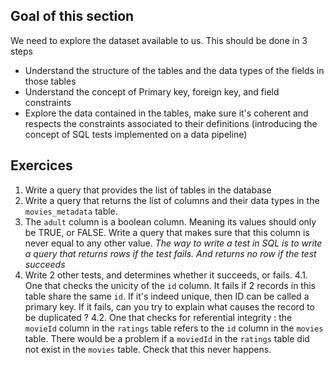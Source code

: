 ## Goal of this section

We need to explore the dataset available to us. This should be done in 3 steps
  - Understand the structure of the tables and the data types of the fields in those tables
  - Understand the concept of Primary key, foreign key, and field constraints
  - Explore the data contained in the tables, make sure it's coherent and respects the constraints associated to their definitions (introducing the concept of SQL tests implemented on a data pipeline)

## Exercices

1. Write a query that provides the list of tables in the database
2. Write a query that returns the list of columns and their data types in the `movies_metadata` table.
3. The `adult` column is a boolean column. Meaning its values should only be TRUE, or FALSE. Write a query that makes sure that this column is never equal to any other value. _The way to write a test in SQL is to write a query that returns rows if the test fails. And returns no row if the test succeeds_
4. Write 2 other tests, and determines whether it succeeds, or fails.
  4.1. One that checks the unicity of the `id` column. It fails if 2 records in this table share the same `id`. If it's indeed unique, then ID can be called a primary key. If it fails, can you try to explain what causes the record to be duplicated ?
  4.2. One that checks for referential integrity : the `movieId` column in the `ratings` table refers to the `id` column in the `movies` table. There would be a problem if a `moviedId` in the `ratings` table did not exist in the `movies` table. Check that this never happens.
